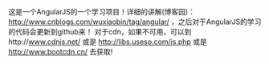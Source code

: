 这是一个AngularJS的一个学习项目！详细的讲解(博客园)： http://www.cnblogs.com/wuxiaobin/tag/angular/ ，之后对于AngularJS的学习的代码会更新到github来！
对于cdn，如果不可用，可以到http://www.cdnjs.net/ 或是 http://libs.useso.com/js.php 或是 http://www.bootcdn.cn/ 去获取!
